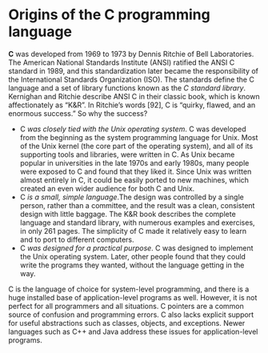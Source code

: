 # Origins of the C programming language

**C** was developed from 1969 to 1973 by Dennis Ritchie of Bell Laboratories. The American National Standards Institute (ANSI) ratified the ANSI C standard in 1989, and this standardization later became the responsibility of the International Standards Organization (ISO). The standards define the C language and a set of library functions known as the *C standard library*. Kernighan and Ritchie describe ANSI C in their classic book, which is known affectionately as “K&R”. In Ritchie’s words [92], C is “quirky, flawed, and an enormous success.” So why the success?

- C *was closely tied with the Unix operating system*. C was developed from the beginning as the system programming language for Unix. Most of the Unix kernel (the core part of the operating
system), and all of its supporting tools and libraries, were written in C. As Unix became popular in universities in the late 1970s and early 1980s, many people were exposed to C and found that they liked it. Since Unix was written almost entirely in C, it could be easily ported to new machines, which created an even wider audience for both C and Unix.
- C *is a small, simple language*.The design was controlled by a single person, rather than a committee, and the result was a clean, consistent design with little baggage. The K&R book describes the complete language and standard library, with numerous examples and exercises, in only 261 pages. The simplicity of C made it relatively easy to learn and to port to different computers.
- C *was designed for a practical purpose*. C was designed to implement the Unix operating system. Later, other people found that they could write the programs they wanted, without the language getting in the way.

C is the language of choice for system-level programming, and there is a huge installed base of application-level programs as well. However, it is not perfect for all programmers and all situations. C pointers are a common source of confusion and programming errors. C also lacks explicit support for useful abstractions such as classes, objects, and exceptions. Newer languages such as C++ and Java address these issues for application-level programs.